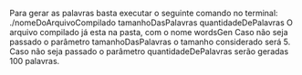 Para gerar as palavras basta executar o seguinte comando no terminal:
    ./nomeDoArquivoCompilado tamanhoDasPalavras quantidadeDePalavras
O arquivo compilado já esta na pasta, com o nome wordsGen
Caso não seja passado o parâmetro tamanhoDasPalavras o tamanho considerado será 5.
Caso não seja passado o parâmetro quantidadeDePalavras serão geradas 100 palavras.